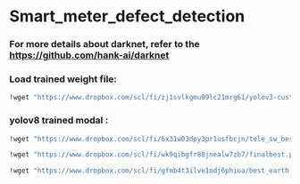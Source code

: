 # Smart_meter_defect_detection

### For more details about darknet, refer to the https://github.com/hank-ai/darknet

### Load trained weight file:

```bash
!wget "https://www.dropbox.com/scl/fi/zj1svlkgmu09lc21mrg61/yolov3-custom_best_87.weights?rlkey=fxc9ly7c11h0ihwwsqdc3e7pf&st=7djqzwjt&dl=1" -O yolov3_custom_best_87.weights
```

### yolov8 trained modal :

```bash
!wget "https://www.dropbox.com/scl/fi/6x31w03dpy3pr1usfbcjn/tele_sw_best.pt?rlkey=fgcznvvxgb4enzkifog7xdbql&st=zu58ldtt&dl=1" -O tele_sw_best.pt

!wget "https://www.dropbox.com/scl/fi/wk9qibgfr88jnealw7zb7/finalbest.pt?rlkey=m1ahscv1vk62ql46iooycfo5b&st=062s3n4i&dl=0" -O finalbest.pt

!wget "https://www.dropbox.com/scl/fi/gfmb4t3ilve1odj6phiua/best_earth.pt?rlkey=nwh8hq2el7mucmiow075xupw0&st=osp0dghk&dl=0" -O best_earth.pt


